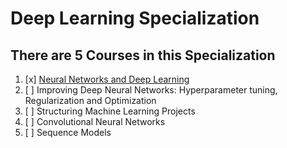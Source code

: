 # Deep Learning Specialization

## There are 5 Courses in this Specialization

1. [x] [Neural Networks and Deep Learning](https://www.coursera.org/learn/neural-networks-deep-learning?specialization=deep-learning)
2. [ ] Improving Deep Neural Networks: Hyperparameter tuning, Regularization and Optimization
3. [ ] Structuring Machine Learning Projects
4. [ ] Convolutional Neural Networks
5. [ ] Sequence Models
